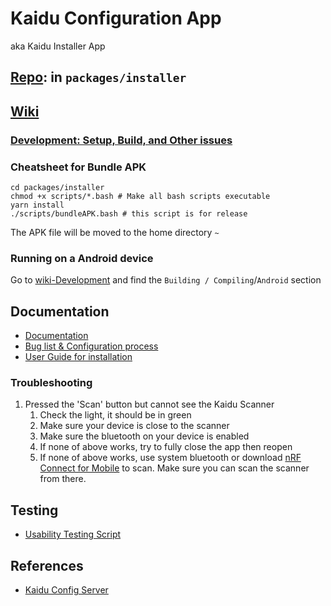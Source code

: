 # Kaidu Configuration App

aka Kaidu Installer App

## [Repo](https://bitbucket.org/deeppixel-safetrack/kaidu-mobile-mono/src/master/): in `packages/installer`

## [Wiki](https://bitbucket.org/deeppixel-safetrack/kaidu-mobile-mono/wiki/InstallerApp.md)

### [Development: Setup, Build, and Other issues](https://bitbucket.org/deeppixel-safetrack/kaidu-mobile-mono/wiki/Development.md)

### Cheatsheet for Bundle APK

```shell
cd packages/installer
chmod +x scripts/*.bash # Make all bash scripts executable
yarn install
./scripts/bundleAPK.bash # this script is for release 
```

The APK file will be moved to the home directory `~`

### Running on a Android device

Go to [wiki-Development](https://bitbucket.org/deeppixel-safetrack/kaidu-mobile-mono/wiki/Development.md) and find the `Building / Compiling`/`Android` section

## Documentation

- [Documentation](https://docs.google.com/document/d/1kWwW9j64loqFQmwPz2Hpj5URbS1NUaxKvl5LNnwBQ9g/edit)
- [Bug list & Configuration process](https://docs.google.com/document/d/1TPC_7BKJP4NdC28dU0NnEEdncMpgVaRZaxPtSifnbkU/edit)
- [User Guide for installation](https://docs.google.com/document/d/1mfnUXd4FflhQ6_eWs4KpOvTA55HHKvuvVgo6VGD1KDs/edit?usp=sharing_eil_m&ts=617ffbae)

### Troubleshooting

1. Pressed the 'Scan' button but cannot see the Kaidu Scanner
    1. Check the light, it should be in green
    2. Make sure your device is close to the scanner
    3. Make sure the bluetooth on your device is enabled
    4. If none of above works, try to fully close the app then reopen
    5. If none of above works, use system bluetooth or download [nRF Connect for Mobile](https://www.nordicsemi.com/Products/Development-tools/nrf-connect-for-mobile) to scan. Make sure you can scan the scanner from there.

## Testing

- [Usability Testing Script](https://docs.google.com/document/d/1ywM0MJxKA7F3aXl2q4GktldJQTl5zW5sLq8hT59gdgk/edit?usp=sharing)

## References

- [Kaidu Config Server](https://docs.google.com/document/d/1G9EKOUbv04pafTm7BZxaaBqRTyLVLmhIBrCFY7CQ_-4/edit?usp=sharing)